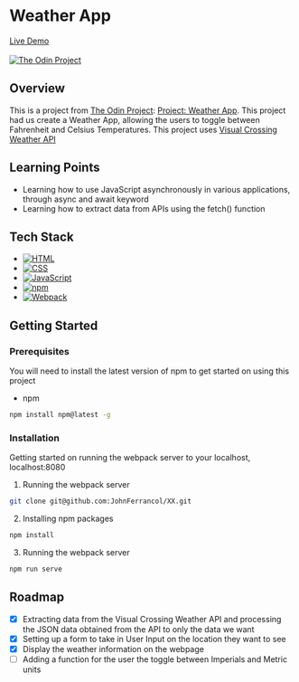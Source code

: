 # Weather App

[Live Demo](#)<br/><br/>
[![The Odin Project](https://img.shields.io/badge/The%20Odin%20Project-A9792B?logo=theodinproject&logoColor=fff)](#)

## Overview

This is a project from [The Odin Project](https://theodinproject.com): [Project: Weather App](https://www.theodinproject.com/lessons/node-path-javascript-weather-app). This project had us create a Weather App, allowing the users to toggle between Fahrenheit and Celsius Temperatures. This project uses [Visual Crossing Weather API](https://www.visualcrossing.com/weather-api/)

## Learning Points

- Learning how to use JavaScript asynchronously in various applications, through async and await keyword
- Learning how to extract data from APIs using the fetch() function

## Tech Stack

- [![HTML](https://img.shields.io/badge/HTML-%23E34F26.svg?logo=html5&logoColor=white)](#)
- [![CSS](https://img.shields.io/badge/CSS-1572B6?logo=css3&logoColor=fff)](#)
- [![JavaScript](https://img.shields.io/badge/JavaScript-F7DF1E?logo=javascript&logoColor=000)](#)
- [![npm](htps://img.shields.io/badge/npm-CB3837?logo=npm&logoColor=fff)](#)
- [![Webpack](https://img.shields.io/badge/webpack-%238DD6F9.svg?&logo=webpack&logoColor=black)](#)

## Getting Started

### Prerequisites

You will need to install the latest version of npm to get started on using this project

- npm

```sh
npm install npm@latest -g
```

### Installation

Getting started on running the webpack server to your localhost, localhost:8080

1. Running the webpack server

```sh
git clone git@github.com:JohnFerrancol/XX.git
```

2. Installing npm packages

```sh
npm install
```

3. Running the webpack server

```sh
npm run serve
```

## Roadmap

- [x] Extracting data from the Visual Crossing Weather API and processing the JSON data obtained from the API to only the data we want
- [x] Setting up a form to take in User Input on the location they want to see
- [x] Display the weather information on the webpage
- [ ] Adding a function for the user the toggle between Imperials and Metric units
